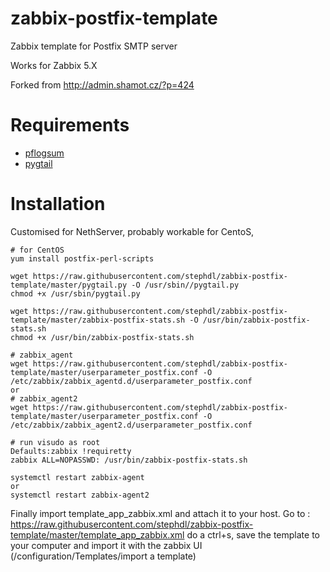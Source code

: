 # zabbix-postfix-template
Zabbix template for Postfix SMTP server

Works for Zabbix 5.X

Forked from http://admin.shamot.cz/?p=424

# Requirements
* [pflogsum](http://jimsun.linxnet.com/postfix_contrib.html)
* [pygtail](https://pypi.org/project/pygtail/)

# Installation

Customised for NethServer, probably workable for CentoS, 
    
    # for CentOS
    yum install postfix-perl-scripts
    
    wget https://raw.githubusercontent.com/stephdl/zabbix-postfix-template/master/pygtail.py -O /usr/sbin//pygtail.py
    chmod +x /usr/sbin/pygtail.py
    
    wget https://raw.githubusercontent.com/stephdl/zabbix-postfix-template/master/zabbix-postfix-stats.sh -O /usr/bin/zabbix-postfix-stats.sh
    chmod +x /usr/bin/zabbix-postfix-stats.sh

    # zabbix_agent
    wget https://raw.githubusercontent.com/stephdl/zabbix-postfix-template/master/userparameter_postfix.conf -O /etc/zabbix/zabbix_agentd.d/userparameter_postfix.conf
    or
    # zabbix_agent2
    wget https://raw.githubusercontent.com/stephdl/zabbix-postfix-template/master/userparameter_postfix.conf -O /etc/zabbix/zabbix_agent2.d/userparameter_postfix.conf
    
    # run visudo as root
    Defaults:zabbix !requiretty
    zabbix ALL=NOPASSWD: /usr/bin/zabbix-postfix-stats.sh
    
    systemctl restart zabbix-agent
    or
    systemctl restart zabbix-agent2

Finally import template_app_zabbix.xml and attach it to your host. Go to : https://raw.githubusercontent.com/stephdl/zabbix-postfix-template/master/template_app_zabbix.xml
do a ctrl+s, save the template to your computer and import it with the zabbix UI (/configuration/Templates/import a template)
